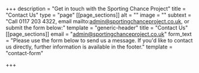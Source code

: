 +++
description = "Get in touch with the Sporting Chance Project"
title = "Contact Us"
type = "page"
[[page_sections]]
alt = ""
image = ""
subtext = "Call 0117 203 4322, email mailto:admin@sportingchanceproject.co.uk, or submit the form below:"
template = "generic-header"
title = "Contact Us"
[[page_sections]]
email = "admin@sportingchanceproject.co.uk"
form_text = "Please use the form below to send us a message. If you'd like to contact us directly, further information is available in the footer."
template = "contact-form"

+++
